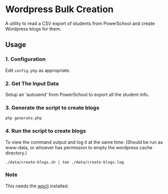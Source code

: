 # Wordpress Bulk Creation

A utility to read a CSV export of students from PowerSchool and create Wordpress blogs for them.

## Usage

### 1. Configuration
Edit  `config.php` as appropriate.

### 2. Get The Input Data
Setup an 'autosend' from PowerSchool to export all the student info.

### 3. Generate the script to create blogs
```
php generate.php
```

### 4. Run the script to create blogs
To view the command output and log it at the same time:
(Should be run as www-data, or whoever has permission to empty the wordpress cache directory.)
```
./data/create-blogs.sh | tee ./data/create-blogs.log
```

### Note
This needs the [wpcli](http://wp-cli.org/) installed.

